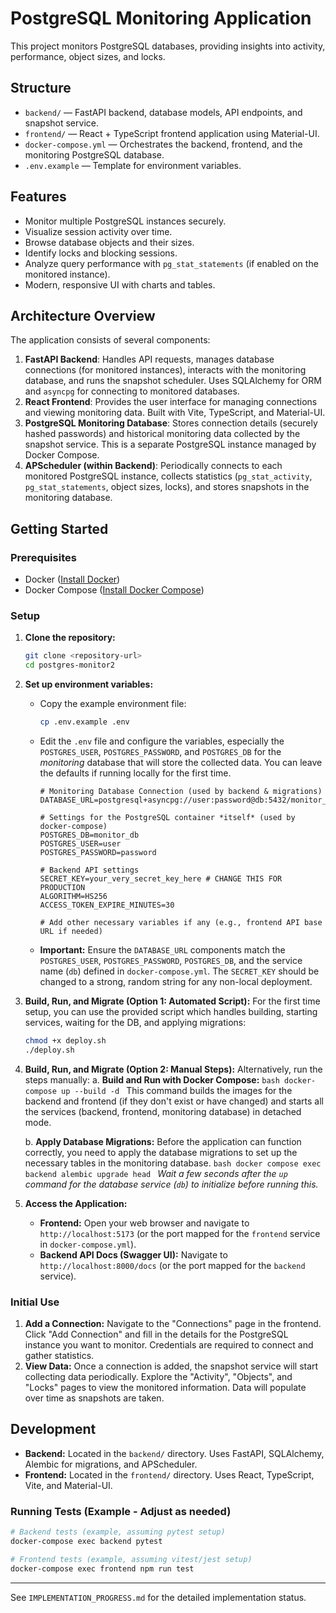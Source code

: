 # PostgreSQL Monitoring Application

This project monitors PostgreSQL databases, providing insights into activity, performance, object sizes, and locks.

## Structure
- `backend/` — FastAPI backend, database models, API endpoints, and snapshot service.
- `frontend/` — React + TypeScript frontend application using Material-UI.
- `docker-compose.yml` — Orchestrates the backend, frontend, and the monitoring PostgreSQL database.
- `.env.example` — Template for environment variables.

## Features
- Monitor multiple PostgreSQL instances securely.
- Visualize session activity over time.
- Browse database objects and their sizes.
- Identify locks and blocking sessions.
- Analyze query performance with `pg_stat_statements` (if enabled on the monitored instance).
- Modern, responsive UI with charts and tables.

## Architecture Overview
The application consists of several components:
1.  **FastAPI Backend**: Handles API requests, manages database connections (for monitored instances), interacts with the monitoring database, and runs the snapshot scheduler. Uses SQLAlchemy for ORM and `asyncpg` for connecting to monitored databases.
2.  **React Frontend**: Provides the user interface for managing connections and viewing monitoring data. Built with Vite, TypeScript, and Material-UI.
3.  **PostgreSQL Monitoring Database**: Stores connection details (securely hashed passwords) and historical monitoring data collected by the snapshot service. This is a separate PostgreSQL instance managed by Docker Compose.
4.  **APScheduler (within Backend)**: Periodically connects to each monitored PostgreSQL instance, collects statistics (`pg_stat_activity`, `pg_stat_statements`, object sizes, locks), and stores snapshots in the monitoring database.

## Getting Started

### Prerequisites
- Docker ([Install Docker](https://docs.docker.com/get-docker/))
- Docker Compose ([Install Docker Compose](https://docs.docker.com/compose/install/))

### Setup
1.  **Clone the repository:**
    ```bash
    git clone <repository-url>
    cd postgres-monitor2
    ```
2.  **Set up environment variables:**
    - Copy the example environment file:
      ```bash
      cp .env.example .env
      ```
    - Edit the `.env` file and configure the variables, especially the `POSTGRES_USER`, `POSTGRES_PASSWORD`, and `POSTGRES_DB` for the *monitoring* database that will store the collected data. You can leave the defaults if running locally for the first time.
      ```dotenv
      # Monitoring Database Connection (used by backend & migrations)
      DATABASE_URL=postgresql+asyncpg://user:password@db:5432/monitor_db

      # Settings for the PostgreSQL container *itself* (used by docker-compose)
      POSTGRES_DB=monitor_db
      POSTGRES_USER=user
      POSTGRES_PASSWORD=password

      # Backend API settings
      SECRET_KEY=your_very_secret_key_here # CHANGE THIS FOR PRODUCTION
      ALGORITHM=HS256
      ACCESS_TOKEN_EXPIRE_MINUTES=30

      # Add other necessary variables if any (e.g., frontend API base URL if needed)
      ```
    - **Important:** Ensure the `DATABASE_URL` components match the `POSTGRES_USER`, `POSTGRES_PASSWORD`, `POSTGRES_DB`, and the service name (`db`) defined in `docker-compose.yml`. The `SECRET_KEY` should be changed to a strong, random string for any non-local deployment.

3.  **Build, Run, and Migrate (Option 1: Automated Script):**
    For the first time setup, you can use the provided script which handles building, starting services, waiting for the DB, and applying migrations:
    ```bash
    chmod +x deploy.sh
    ./deploy.sh
    ```

4.  **Build, Run, and Migrate (Option 2: Manual Steps):**
    Alternatively, run the steps manually:
    a.  **Build and Run with Docker Compose:**
        ```bash
        docker-compose up --build -d
        ```
        This command builds the images for the backend and frontend (if they don't exist or have changed) and starts all the services (backend, frontend, monitoring database) in detached mode.

    b.  **Apply Database Migrations:**
        Before the application can function correctly, you need to apply the database migrations to set up the necessary tables in the monitoring database.
        ```bash
        docker compose exec backend alembic upgrade head
        ```
        *Wait a few seconds after the `up` command for the database service (`db`) to initialize before running this.*

5.  **Access the Application:**
    - **Frontend:** Open your web browser and navigate to `http://localhost:5173` (or the port mapped for the `frontend` service in `docker-compose.yml`).
    - **Backend API Docs (Swagger UI):** Navigate to `http://localhost:8000/docs` (or the port mapped for the `backend` service).

### Initial Use
1.  **Add a Connection:** Navigate to the "Connections" page in the frontend. Click "Add Connection" and fill in the details for the PostgreSQL instance you want to monitor. Credentials are required to connect and gather statistics.
2.  **View Data:** Once a connection is added, the snapshot service will start collecting data periodically. Explore the "Activity", "Objects", and "Locks" pages to view the monitored information. Data will populate over time as snapshots are taken.

## Development
- **Backend:** Located in the `backend/` directory. Uses FastAPI, SQLAlchemy, Alembic for migrations, and APScheduler.
- **Frontend:** Located in the `frontend/` directory. Uses React, TypeScript, Vite, and Material-UI.

### Running Tests (Example - Adjust as needed)
```bash
# Backend tests (example, assuming pytest setup)
docker-compose exec backend pytest

# Frontend tests (example, assuming vitest/jest setup)
docker-compose exec frontend npm run test
```

---

See `IMPLEMENTATION_PROGRESS.md` for the detailed implementation status.
